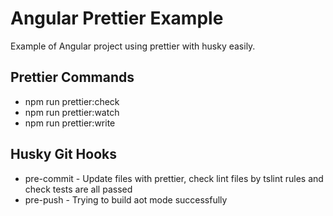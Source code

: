 # Angular Prettier Example

Example of Angular project using prettier with husky easily.

## Prettier Commands

- npm run prettier:check
- npm run prettier:watch
- npm run prettier:write

## Husky Git Hooks

- pre-commit - Update files with prettier, check lint files by tslint rules and check tests are all passed
- pre-push - Trying to build aot mode successfully
